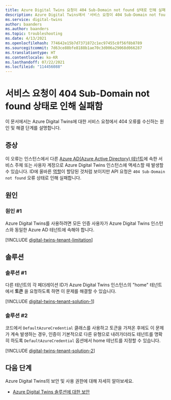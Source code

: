 ```yaml
---
title: Azure Digital Twins 요청이 404 Sub-Domain not found 상태로 인해 실패함
description: Azure Digital Twins에서 '서비스 요청이 404 Sub-Domain not found 상태로 인해 실패함’ 오류가 발생한 원인 및 해결 방법입니다.
ms.service: digital-twins
author: baanders
ms.author: baanders
ms.topic: troubleshooting
ms.date: 4/13/2021
ms.openlocfilehash: 774642e15b7d7371872c1ec97455c8f56f8b8789
ms.sourcegitcommit: 7d63ce88bfe8188b1ae70c3d006a29068d066287
ms.translationtype: HT
ms.contentlocale: ko-KR
ms.lasthandoff: 07/22/2021
ms.locfileid: "114456088"
---
```

# <a name="service-request-failed-status-404-sub-domain-not-found"></a>서비스 요청이 404 Sub-Domain not found 상태로 인해 실패함

이 문서에서는 Azure Digital Twins에 대한 서비스 요청에서 404 오류를 수신하는 원인 및 해결 단계를 설명합니다. 

## <a name="symptoms"></a>증상

이 오류는 인스턴스에서 다른 [Azure AD(Azure Active Directory) 테넌트](../active-directory/develop/quickstart-create-new-tenant.md)에 속한 서비스 주체 또는 사용자 계정으로 Azure Digital Twins 인스턴스에 액세스할 때 발생할 수 있습니다. ID에 올바른 [역할](concepts-security.md)이 할당된 것처럼 보이지만 API 요청은 `404 Sub-Domain not found` 오류 상태로 인해 실패합니다.

## <a name="causes"></a>원인

### <a name="cause-1"></a>원인 #1

Azure Digital Twins를 사용하려면 모든 인증 사용자가 Azure Digital Twins 인스턴스와 동일한 Azure AD 테넌트에 속해야 합니다.

[!INCLUDE [digital-twins-tenant-limitation](../../includes/digital-twins-tenant-limitation.md)]

## <a name="solutions"></a>솔루션

### <a name="solution-1"></a>솔루션 #1

다른 테넌트의 각 페더레이션 ID가 Azure Digital Twins 인스턴스의 "home" 테넌트에서 **토큰** 을 요청하도록 하면 이 문제를 해결할 수 있습니다. 

[!INCLUDE [digital-twins-tenant-solution-1](../../includes/digital-twins-tenant-solution-1.md)]

### <a name="solution-2"></a>솔루션 #2

코드에서 `DefaultAzureCredential` 클래스를 사용하고 토큰을 가져온 후에도 이 문제가 계속 발생하는 경우, 인증이 기본적으로 다른 유형으로 내려가더라도 테넌트를 명확히 하도록 `DefaultAzureCredential` 옵션에서 home 테넌트를 지정할 수 있습니다.

[!INCLUDE [digital-twins-tenant-solution-2](../../includes/digital-twins-tenant-solution-2.md)]

## <a name="next-steps"></a>다음 단계

Azure Digital Twins의 보안 및 사용 권한에 대해 자세히 알아보세요.
* [Azure Digital Twins 솔루션에 대한 보안](concepts-security.md)
